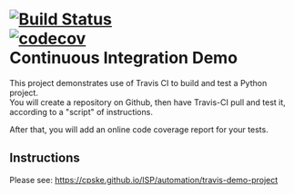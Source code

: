 [![Build Status](https://travis-ci.com/Jakarin-Jojo/demo-pyci.svg?branch=master)](https://travis-ci.com/Jakarin-Jojo/demo-pyci)  
[![codecov](https://codecov.io/gh/Jakarin-Jojo/demo-pyci/branch/master/graph/badge.svg?token=1LBXMSQMCF)](https://codecov.io/gh/Jakarin-Jojo/demo-pyci)  
Continuous Integration Demo
============================

This project demonstrates use of Travis CI to build and test a Python project.  
You will create a repository on Github, then have Travis-CI pull and test it,
according to a "script" of instructions.

After that, you will add an online code coverage report for your tests.

## Instructions

Please see: https://cpske.github.io/ISP/automation/travis-demo-project

